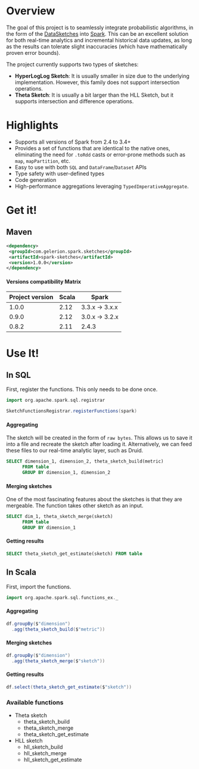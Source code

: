 # Overview
The goal of this project is to seamlessly integrate probabilistic algorithms, in the form of the
[DataSketches](https://datasketches.apache.org/) into [Spark](https://spark.apache.org/). This can be an excellent 
solution for both real-time analytics and incremental historical data updates, as long as the results can tolerate 
slight inaccuracies (which have mathematically proven error bounds).
  
The project currently supports two types of sketches:
-   **HyperLogLog Sketch**: It is usually smaller in size due to the underlying implementation. However, this family does not support intersection operations.
-   **Theta Sketch**: It is usually a bit larger than the HLL Sketch, but it supports intersection and difference operations.

# Highlights

-   Supports all versions of Spark from 2.4 to 3.4+
-   Provides a set of functions that are identical to the native ones, eliminating the need for `.toRdd` casts or error-prone methods such as `map`, `mapPartition`, etc.
-   Easy to use with both `SQL` and `DataFrame`/`Dataset` APIs
-   Type safety with user-defined types
-   Code generation
-   High-performance aggregations leveraging `TypedImperativeAggregate`.

# Get it!

## Maven
```xml
<dependency> 
 <groupId>com.gelerion.spark.sketches</groupId> 
 <artifactId>spark-sketches</artifactId> 
 <version>1.0.0</version> 
</dependency>
```
#### Versions compatibility Matrix
| Project version | Scala | Spark          |
|-----------------|-------|----------------|
| 1.0.0           | 2.12  | 3.3.x -> 3.x.x |
| 0.9.0           | 2.12  | 3.0.x -> 3.2.x |
| 0.8.2           | 2.11  | 2.4.3          |

  
# Use It!

## In SQL
First, register the functions. This only needs to be done once.
```scala
import org.apache.spark.sql.registrar

SketchFunctionsRegistrar.registerFunctions(spark)
```
#### Aggregating
The sketch will be created in the form of `raw bytes`. This allows us to save it into a file and recreate
the sketch after loading it. Alternatively, we can feed these files to our real-time analytic layer, such as Druid.
```sql
SELECT dimension_1, dimension_2, theta_sketch_build(metric)
      FROM table
      GROUP BY dimension_1, dimension_2
```
#### Merging sketches
One of the most fascinating features about the sketches is that they are mergeable.
The function takes other sketch as an input.
```sql
SELECT dim_1, theta_sketch_merge(sketch)
      FROM table
      GROUP BY dimension_1
```
#### Getting results
```sql
SELECT theta_sketch_get_estimate(sketch) FROM table
```
  
## In Scala
First, import the functions.
```scala
import org.apache.spark.sql.functions_ex._
```
#### Aggregating
```scala
df.groupBy($"dimension")
  .agg(theta_sketch_build($"metric"))
```
#### Merging sketches
```scala
df.groupBy($"dimension")
  .agg(theta_sketch_merge($"sketch"))
```
#### Getting results
```scala
df.select(theta_sketch_get_estimate($"sketch"))
```

### Available functions
- Theta sketch
  - theta_sketch_build
  - theta_sketch_merge
  - theta_sketch_get_estimate
- HLL sketch
  - hll_sketch_build
  - hll_sketch_merge
  - hll_sketch_get_estimate
